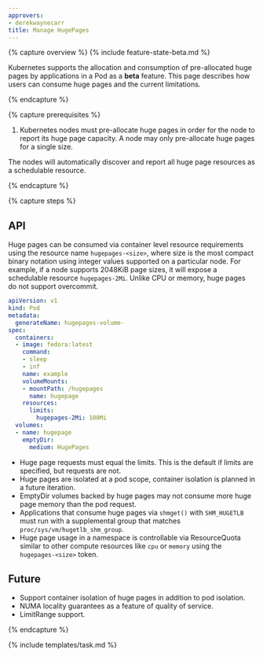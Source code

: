 ```yaml
---
approvers:
- derekwaynecarr
title: Manage HugePages
---
```


{% capture overview %}
{% include feature-state-beta.md %}

Kubernetes supports the allocation and consumption of pre-allocated huge pages
by applications in a Pod as a **beta** feature. This page describes how users
can consume huge pages and the current limitations.

{% endcapture %}

{% capture prerequisites %}

1. Kubernetes nodes must pre-allocate huge pages in order for the node to report
   its huge page capacity. A node may only pre-allocate huge pages for a single
   size.

The nodes will automatically discover and report all huge page resources as a
schedulable resource.

{% endcapture %}

{% capture steps %}

## API

Huge pages can be consumed via container level resource requirements using the
resource name `hugepages-<size>`, where size is the most compact binary notation
using integer values supported on a particular node. For example, if a node
supports 2048KiB page sizes, it will expose a schedulable resource
`hugepages-2Mi`. Unlike CPU or memory, huge pages do not support overcommit.

```yaml
apiVersion: v1
kind: Pod
metadata:
  generateName: hugepages-volume-
spec:
  containers:
  - image: fedora:latest
    command:
    - sleep
    - inf
    name: example
    volumeMounts:
    - mountPath: /hugepages
      name: hugepage
    resources:
      limits:
        hugepages-2Mi: 100Mi
  volumes:
  - name: hugepage
    emptyDir:
      medium: HugePages
```

- Huge page requests must equal the limits. This is the default if limits are
  specified, but requests are not.
- Huge pages are isolated at a pod scope, container isolation is planned in a
  future iteration.
- EmptyDir volumes backed by huge pages may not consume more huge page memory
  than the pod request.
- Applications that consume huge pages via `shmget()` with `SHM_HUGETLB` must
  run with a supplemental group that matches `proc/sys/vm/hugetlb_shm_group`.
- Huge page usage in a namespace is controllable via ResourceQuota similar
to other compute resources like `cpu` or `memory` using the `hugepages-<size>`
token.

## Future

- Support container isolation of huge pages in addition to pod isolation.
- NUMA locality guarantees as a feature of quality of service.
- LimitRange support.

{% endcapture %}

{% include templates/task.md %}
